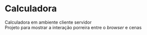 # Calculadora
Calculadora em ambiente cliente servidor<br />
Projeto para mostrar a interação porreira entre o <i>browser</i> e cenas